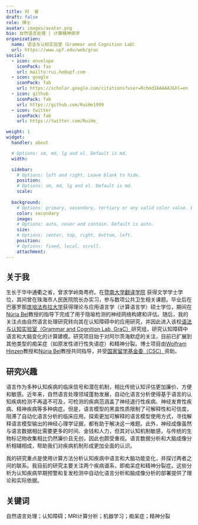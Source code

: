 ```yaml
---
title: 何  睿
draft: false
role: 博士
avatar: images/avatar.png
bio: 自然语言处理 | 计算精神病学
organization:
  name: 语法与认知实验室（Grammar and Cognition Lab）
  url: https://www.upf.edu/web/grac
social:
  - icon: envelope
    iconPack: fas
    url: mailto:rui.he@upf.com
  - icon: google
    iconPack: fab
    url: https://scholar.google.com/citations?user=RcbmdIAAAAAJ&hl=en
  - icon: github
    iconPack: fab
    url: https://github.com/RuiHe1999
  - icon: twitter
    iconPack: fab
    url: https://twitter.com/RuiHe_

weight: 1
widget:
  handler: about

  # Options: sm, md, lg and xl. Default is md.
  width:

  sidebar:
    # Options: left and right. Leave blank to hide.
    position:
    # Options: sm, md, lg and xl. Default is md.
    scale:
  
  background:
    # Options: primary, secondary, tertiary or any valid color value. Default is primary.
    color: secondary
    image:
    # Options: auto, cover and contain. Default is auto.
    size:
    # Options: center, top, right, bottom, left.
    position:
    # Options: fixed, local, scroll.
    attachment: 
---
```


## 关于我

生长于华中通衢之省，曾求学岭南粤府。在[暨南大学翻译学院](https://translation.jnu.edu.cn/) 获得文学学士学位，其间曾在珠海市人民医院院长办实习，参与数项公共卫生相关课题。毕业后在巴塞罗那[庞培法布拉大学](https://www.upf.edu/)获得理论与应用语言学（计算语言学）硕士学位，期间在[Núria Bel](https://www.upf.edu/web/nuria-bel)教授的指导下完成了用于隐喻检测的神经网络构建和评估。随后，我的关注点由自然语言处理研究转向其在认知障碍中的应用研究，并因此进入该校[语法与认知实验室（Grammar and Cognition Lab, GraC）](https://www.upf.edu/web/grac)研究组，研究认知障碍中语言和大脑变化的计算建模。研究项目始于对阿尔茨海默症的关注，目前已扩展到其他类型的痴呆症（如原发性进行性失语症）和精神分裂。博士项目由[Wolfram Hinzen](https://www.icrea.cat/Web/ScientificStaff/wolfram-hinzen-565)教授和[Núria Bel](https://www.upf.edu/web/nuria-bel)教授共同指导，并受[国家留学基金委（CSC）](https://www.cscse.edu.cn/)资助。

## 研究兴趣

语言作为多种认知疾病的临床信号和潜在机制，相比传统认知评估更加廉价、方便和敏感。近年来，自然语言处理领域蓬勃发展，自动化语言分析使得基于语言的认知疾病检测不再遥不可及，可检测的疾病范涵盖了神经退行性疾病、神经发育性疾病、精神疾病等多种病症。但是，语言模型的黑盒性质限制了可解释性和可信度，阻滞了自动化语言分析的临床应用。探索更加可解释的语言模型使用方式，寻找解释语言模型输出的神经心理学证据，都有助于解决这一难题。此外，神经成像虽然与语言数据相比需要更多的时间、金钱和人力，但其对认知机制敏感，与传统的生物标记物收集相比仍然廉价且无创，因此也颇受重视。语言数据分析和大脑成像分析相辅相成，帮助我们对疾病机制形成更加全面的认识。

我的研究重点是使用计算方法分析认知疾病中语言和大脑功能变化，并探讨两者之间的联系。我目前的研究主要关注两个疾病谱系，即痴呆症和精神分裂症。这些分析为认知疾病早期预警和复发检测中自动化语言分析和脑成像分析的部署提供了理论和实际依据。


## 关键词
自然语言处理；认知障碍；MRI计算分析；机器学习；痴呆症；精神分裂
